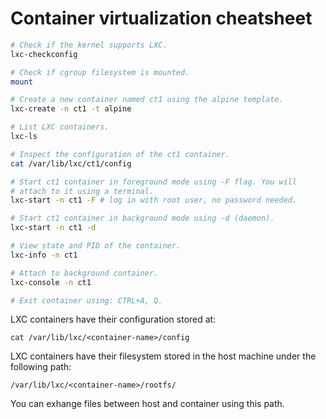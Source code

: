 # Container virtualization cheatsheet

```bash
# Check if the kernel supports LXC.
lxc-checkconfig

# Check if cgroup filesystem is mounted.
mount

# Create a new container named ct1 using the alpine template.
lxc-create -n ct1 -t alpine

# List LXC containers.
lxc-ls

# Inspect the configuration of the ct1 container.
cat /var/lib/lxc/ct1/config

# Start ct1 container in foreground mode using -F flag. You will
# attach to it using a terminal.
lxc-start -n ct1 -F # log in with root user, no password needed.

# Start ct1 container in background mode using -d (daemon).
lxc-start -n ct1 -d

# View state and PID of the container.
lxc-info -n ct1

# Attach to background container.
lxc-console -n ct1

# Exit container using: CTRL+A, Q.

```

LXC containers have their configuration stored at:
```
cat /var/lib/lxc/<container-name>/config
```

LXC containers have their filesystem stored in the host machine under the following path:
```
/var/lib/lxc/<container-name>/rootfs/
```
You can exhange files between host and container using this path.
